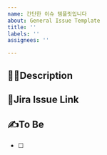 ```yaml
---
name: 간단한 이슈 템플릿입니다
about: General Issue Template
title: ''
labels: ''
assignees: ''

---
```


## 👩‍🏫Description
<!--추가/수정이 필요한 내용-->

## 📑Jira Issue Link
<!--지라 백로그 링크-->

## ✍To Be
<!--추가/수정될 내용-->
- [ ]
